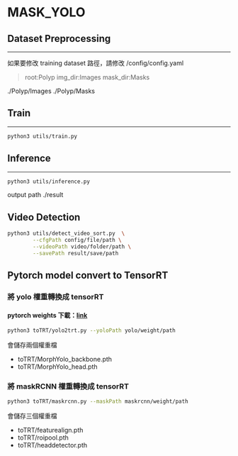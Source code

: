 # MASK_YOLO

## Dataset Preprocessing
---
如果要修改 training dataset 路徑，請修改 /config/config.yaml
> root:Polyp
> img_dir:Images
> mask_dir:Masks

 ./Polyp/Images
 ./Polyp/Masks

## Train
---
```bash
python3 utils/train.py
```

## Inference
---
```bash
python3 utils/inference.py
```
output path ./result

## Video Detection
```bash
python3 utils/detect_video_sort.py  \
        --cfgPath config/file/path \
        --videoPath video/folder/path \
        --savePath result/save/path
```

## Pytorch model convert to TensorRT

### 將 yolo 權重轉換成 tensorRT
#### pytorch weights 下載：[link](https://83516952-my.sharepoint.com/:f:/g/personal/eddie_hsiao_insign-medical_com/ElBW98W59IRFn0qhxtvYL0YBx9fSzvSwTKMFjFyc2p1e6g?e=EgAuHj)
```bash
python3 toTRT/yolo2trt.py --yoloPath yolo/weight/path
```
會儲存兩個權重檔
- toTRT/MorphYolo_backbone.pth
- toTRT/MorphYolo_head.pth

### 將 maskRCNN 權重轉換成 tensorRT
```bash
python3 toTRT/maskrcnn.py --maskPath maskrcnn/weight/path
```
會儲存三個權重檔
- toTRT/featurealign.pth
- toTRT/roipool.pth
- toTRT/headdetector.pth


